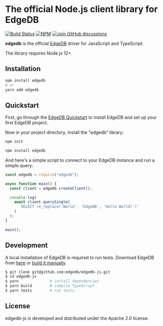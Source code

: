 # The official Node.js client library for EdgeDB

[![Build Status](https://github.com/edgedb/edgedb-js/workflows/Tests/badge.svg?event=push&branch=master)](https://github.com/edgedb/edgedb-js/actions) [![NPM](https://img.shields.io/npm/v/edgedb)](https://www.npmjs.com/package/edgedb) [![Join GitHub discussions](https://img.shields.io/badge/join-github%20discussions-green)](https://github.com/edgedb/edgedb/discussions)

**edgedb** is the official [EdgeDB](https://github.com/edgedb/edgedb) driver
for JavaScript and TypeScript.

The library requires Node.js 12+.

## Installation

```bash
npm install edgedb
# or
yarn add edgedb
```

## Quickstart

First, go through the
[EdgeDB Quickstart](https://www.edgedb.com/docs/quickstart) to install EdgeDB
and set up your first EdgeDB project.

Now in your project directory, install the "edgedb" library:

```bash
npm init

npm install edgedb
```

And here's a simple script to connect to your EdgeDB instance and
run a simple query:

```js
const edgedb = require("edgedb");

async function main() {
  const client = edgedb.createClient();

  console.log(
    await client.querySingle(
      `SELECT re_replace('World', 'EdgeDB', 'Hello World!')`
    )
  );
}

main();
```

## Development

A local installation of EdgeDB is required to run tests. Download
EdgeDB from [here](https://www.edgedb.com/download) or
[build it manually](https://www.edgedb.com/docs/reference/dev).

```bash
$ git clone git@github.com:edgedb/edgedb-js.git
$ cd edgedb-js
$ yarn              # install dependencies
$ yarn build        # compile TypeScript
$ yarn tests        # run tests
```

## License

edgedb-js is developed and distributed under the Apache 2.0 license.
